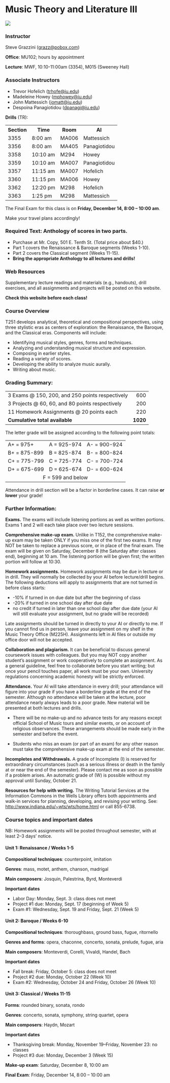
# Music Theory and Literature III

<img src="/angels.jpg"/>

### Instructor

Steve Grazzini (<grazz@pobox.com>)

**Office**: MU102; hours by appointment

**Lecture**: MWF, 10:10-11:00am (3354), M015 (Sweeney Hall)

### Associate Instructors

* Trevor Hofelich (<trhofe@iu.edu>)
* Madeleine Howey (<mphowey@iu.edu>)
* John Mattessich (<jomatt@iu.edu>)
* Despoina Panagiotidou (<dpanagi@iu.edu>)

**Drills** (TR):

<table>
  <tr><th>Section</th><th> Time</th><th>Room</th><th>AI</th></tr>
  <tr><td>3355</td><td> 8:00 am</td><td>MA006</td><td>Mattessich</td></tr>
  <tr><td>3356</td><td> 8:00 am</td><td>MA405</td><td>Panagiotidou</td></tr>
  <tr><td>3358</td><td>10:10 am</td><td>M294 </td><td>Howey</td></tr>
  <tr><td>3359</td><td>10:10 am</td><td>MA007</td><td>Panagiotidou</td></tr>
  <tr><td>3357</td><td>11:15 am</td><td>MA007</td><td>Hofelich</td></tr>
  <tr><td>3360</td><td>11:15 pm</td><td>MA006</td><td>Howey</td></tr>
  <tr><td>3362</td><td>12:20 pm</td><td>M298 </td><td>Hofelich</td></tr>
  <tr><td>3363</td><td> 1:25 pm</td><td>M298 </td><td>Mattessich</td></tr>
</table>

The Final Exam for this class is on **Friday, December 14, 8:00 – 10:00 am**.

Make your travel plans accordingly!

### Required Text:	Anthology of scores in two parts.
* Purchase at Mr. Copy, 501 E. Tenth St. (Total price about $40.)
* Part 1 covers the Renaissance & Baroque segments (Weeks 1-10).
* Part 2 covers the Classical segment (Weeks 11-15).
* **Bring the appropriate Anthology to all lectures and drills!**

### Web Resources

Supplementary lecture readings and materials (e.g., handouts), drill exercises,
and all assignments and projects will be posted on this website.

**Check this website before each class!**
 
### Course Overview

T251 develops analytical, theoretical and compositional perspectives, using three stylistic
eras as centers of exploration: the Renaissance, the Baroque, and the Classical eras. 
Components will include:

* Identifying musical styles, genres, forms and techniques.
* Analyzing and understanding musical structure and expression.
* Composing in earlier styles.
* Reading a variety of scores.
* Developing the ability to analyze music aurally.
* Writing about music.

### Grading Summary:

<table>
  <tr><td>3 Exams @ 150, 200, and 250 points respectively</td><td align=right>600</td></tr>
  <tr><td>3 Projects @ 60, 60, and 80 points respectively</td><td align=right>200</td></tr>
  <tr><td>11 Homework Assignments @ 20 points each       </td><td align=right>220</td></tr>
  <tr><td><b>Cumulative total available</b>              </td><td align=right><b>1020</b></td></tr>
</table>

The letter grade will be assigned according to the following point totals:

<table>
  <tr><td>A+  =     975+</td><td>A  =  925-974</td><td>A-  =  900-924</td></tr>
  <tr><td>B+  =  875-899</td><td>B  =  825-874</td><td>B-  =  800-824</td></tr>
  <tr><td>C+  =  775-799</td><td>C  =  725-774</td><td>C-  =  700-724</td></tr>
  <tr><td>D+  =  675-699</td><td>D  =  625-674</td><td>D-  =  600-624</td></tr>
  <tr><td align=center colspan=3>F  =  599 and below</td></tr>
</table>

Attendance in drill section will be a factor in borderline cases. It can
raise **or lower** your grade!

### Further Information:

**Exams.** The exams will include listening portions as well as written portions. 
Exams 1 and 2 will each take place over two lecture sessions.

**Comprehensive make-up exam.** Unlike in T152, the comprehensive make-up exam may be 
taken ONLY if you miss one of the first two exams. It may NOT be taken to replace a 
previous score, or in place of the final exam. The exam will be given on Saturday, 
December 8 (the Saturday after classes end), beginning at 10 am. The listening portion 
will be given first; the written portion will follow at 10:30.

**Homework assignments.** Homework assignments may be due in lecture or in drill. They 
will normally be collected by your AI before lecture/drill begins. The following deductions 
will apply to assignments that are not turned in before class starts:

* -10% if turned in on due date but after the beginning of class
*	-20% if turned in one school day after due date
* no credit if turned in later than one school day after due date (your AI will still evaluate your assignment, but no grade will be recorded)

Late assignments should be turned in directly to your AI or directly to me. If you cannot 
find us in person, leave your assignment on my shelf in the Music Theory Office (M225H). 
Assignments left in AI files or outside my office door will not be accepted.

**Collaboration and plagiarism.** It can be beneficial to discuss general coursework issues 
with colleagues. But you may NOT copy another student’s assignment or work cooperatively 
to complete an assignment. As a general guideline, feel free to collaborate before you 
start writing; but once your pencil touches paper, all work must be your own. University 
regulations concerning academic honesty will be strictly enforced.

**Attendance.** Your AI will take attendance in every drill; your attendance will figure 
into your grade if you have a borderline grade at the end of the semester. Although no 
attendance will be taken at the lecture, poor attendance nearly always leads to a poor 
grade. New material will be presented at both lectures and drills.

* There will be no make-up and no advance tests for any reasons except official School of 
Music tours and similar events, or on account of religious observances. These arrangements 
should be made early in the semester and before the event.

* Students who miss an exam (or part of an exam) for any other reason must take the 
comprehensive make-up exam at the end of the semester.

**Incompletes and Withdrawals.** A grade of Incomplete (I) is reserved for extraordinary 
circumstances (such as a serious illness or death in the family at or near the end of the 
semester). Please contact me as soon as possible if a problem arises. An automatic grade 
of (W) is possible without my approval until Sunday, October 21.

**Resources for help with writing.** The Writing Tutorial Services at the Information 
Commons in the Wells Library offers both appointments and walk-in services for planning, 
developing, and revising your writing. See: http://www.indiana.edu/~wts/wts/home.html or 
call 855-6738.

### Course topics and important dates

NB: Homework assignments will be posted throughout semester, with at least 2–3 days’ notice.

#### Unit 1: Renaissance / Weeks 1-5

**Compositional techniques**: counterpoint, imitation

**Genres**: mass, motet, anthem, chanson, madrigal

**Main composers**: Josquin, Palestrina, Byrd, Monteverdi

**Important dates**

* Labor Day: Monday, Sept. 3: class does not meet
* Project #1 due: Monday, Sept. 17 (beginning of Week 5)
* Exam #1: Wednesday, Sept. 19 and Friday, Sept. 21 (Week 5)

#### Unit 2: Baroque / Weeks 6-10

**Compositional techniques**: thoroughbass, ground bass, fugue, ritornello

**Genres and forms**: opera, chaconne, concerto, sonata, prelude, fugue, aria

**Main composers**: Monteverdi, Corelli, Vivaldi, Handel, Bach

**Important dates**

* Fall break: Friday, October 5: class does not meet
* Project #2 due: Monday, October 22 (Week 10)
* Exam #2: Wednesday, October 24 and Friday, October 26 (Week 10)

#### Unit 3: Classical / Weeks 11-15

**Forms**: rounded binary, sonata, rondo

**Genres**: concerto, sonata, symphony, string quartet, opera

**Main composers**: Haydn, Mozart

**Important dates**
* Thanksgiving break: Monday, November 19–Friday, November 23: no classes
* Project #3 due: Monday, December 3 (Week 15)

**Make-up exam**: Saturday, December 8, 10:00 am

**Final Exam**: Friday, December 14, 8:00 – 10:00 am
